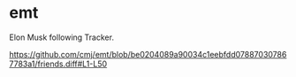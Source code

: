 # emt
Elon Musk following Tracker.

https://github.com/cmj/emt/blob/be0204089a90034c1eebfdd078870307867783a1/friends.diff#L1-L50
